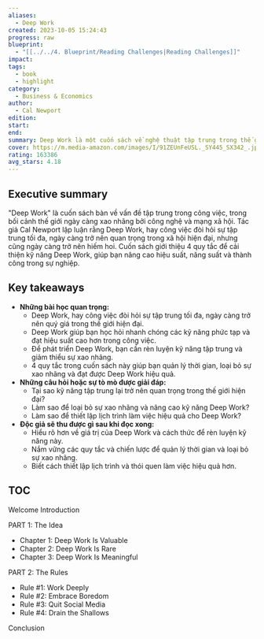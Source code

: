 ```yaml
---
aliases:
  - Deep Work
created: 2023-10-05 15:24:43
progress: raw
blueprint:
  - "[[../../4. Blueprint/Reading Challenges|Reading Challenges]]"
impact: 
tags:
  - book
  - highlight
category:
  - Business & Economics
author:
  - Cal Newport
edition: 
start: 
end: 
summary: Deep Work là một cuốn sách về nghệ thuật tập trung trong thế giới đầy xao nhãng. Tác giả Cal Newport lý giải giá trị của Deep Work, một dạng công việc đòi hỏi tập trung tối đa, và đưa ra các quy tắc để phát triển kỹ năng này.
cover: https://m.media-amazon.com/images/I/91ZEUnFeUSL._SY445_SX342_.jpg
rating: 163386
avg_stars: 4.18
---
```



## Executive summary

"Deep Work" là cuốn sách bàn về vấn đề tập trung trong công việc, trong bối cảnh thế giới ngày càng xao nhãng bởi công nghệ và mạng xã hội.  Tác giả Cal Newport lập luận rằng Deep Work, hay công việc đòi hỏi sự tập trung tối đa,  ngày càng trở nên quan trọng trong xã hội hiện đại, nhưng cũng ngày càng trở nên hiếm hoi. Cuốn sách giới thiệu 4 quy tắc để cải thiện kỹ năng Deep Work, giúp bạn nâng cao hiệu suất, năng suất và thành công trong sự nghiệp.

## Key takeaways

* **Những bài học quan trọng:**
    * Deep Work,  hay công việc đòi hỏi sự tập trung tối đa,  ngày càng trở nên quý giá trong thế giới hiện đại.
    *  Deep Work giúp bạn học hỏi nhanh chóng các kỹ năng phức tạp và đạt hiệu suất cao hơn trong công việc. 
    * Để phát triển Deep Work, bạn cần rèn luyện kỹ năng tập trung và giảm thiểu sự xao nhãng.
    *  4 quy tắc trong cuốn sách này giúp bạn quản lý thời gian, loại bỏ sự xao nhãng và đạt được Deep Work hiệu quả.
* **Những câu hỏi hoặc sự tò mò được giải đáp:**
    * Tại sao kỹ năng tập trung lại trở nên quan trọng trong thế giới hiện đại?
    * Làm sao để loại bỏ sự xao nhãng và nâng cao kỹ năng Deep Work?
    * Làm sao để thiết lập lịch trình làm việc hiệu quả cho Deep Work?
* **Độc giả sẽ thu được gì sau khi đọc xong:**
    * Hiểu rõ hơn về giá trị của Deep Work và cách thức để rèn luyện kỹ năng này.
    * Nắm vững các quy tắc và chiến lược để quản lý thời gian và loại bỏ sự xao nhãng.
    * Biết cách thiết lập lịch trình và thói quen làm việc hiệu quả hơn.

## TOC

Welcome
Introduction

PART 1: The Idea
- Chapter 1: Deep Work Is Valuable
- Chapter 2: Deep Work Is Rare
- Chapter 3: Deep Work Is Meaningful

PART 2: The Rules

- Rule #1: Work Deeply
- Rule #2: Embrace Boredom
- Rule #3: Quit Social Media
- Rule #4: Drain the Shallows

Conclusion

